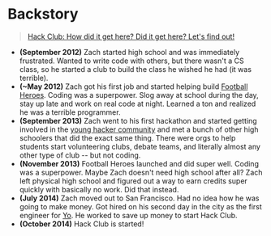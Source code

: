 # Backstory

> [Hack Club: How did it get here? Did it get here? Let's find out!](http://vignette3.wikia.nocookie.net/bojackhorseman/images/f/f2/HSACWDTK%3FDTKT%3FLFO%21%21.png/revision/latest?cb=20150720050503)

- **(September 2012)** Zach started high school and was immediately frustrated. Wanted to write code with others, but there wasn't a CS class, so he started a club to build the class he wished he had (it was terrible).
- **(~May 2012)** Zach got his first job and started helping build [Football Heroes](http://run-games.com/footballheroes/). Coding was a superpower. Slog away at school during the day, stay up late and work on real code at night. Learned a ton and realized he was a terrible programmer.
- **(September 2013)** Zach went to his first hackathon and started getting involved in the [young hacker community](https://web.archive.org/web/20170315211514/https://www.facebookstories.com/stories/112524/hs-hackers) and met a bunch of other high schoolers that did the exact same thing. There were orgs to help students start volunteering clubs, debate teams, and literally almost any other type of club -- but not coding.
- **(November 2013)** Football Heroes launched and did super well. Coding was a superpower. Maybe Zach doesn't need high school after all? Zach left physical high school and figured out a way to earn credits super quickly with basically no work. Did that instead.
- **(July 2014)** Zach moved out to San Francisco. Had no idea how he was going to make money. Got hired on his second day in the city as the first engineer for [Yo](https://en.wikipedia.org/wiki/Yo_(app)). He worked to save up money to start Hack Club.
- **(October 2014)** Hack Club is started!
